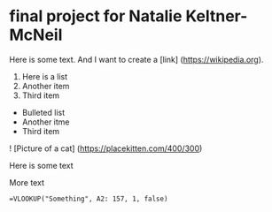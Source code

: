 # final project for Natalie Keltner-McNeil

Here is some text. And I want to create a [link] (https://wikipedia.org).

1. Here is a list
2. Another item
3. Third item

* Bulleted list
* Another itme
* Third item

! [Picture of a cat] (https://placekitten.com/400/300)

Here is some text

More text

```
=VLOOKUP("Something", A2: 157, 1, false)
```




